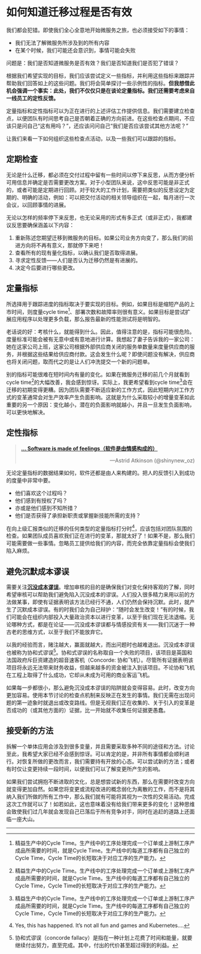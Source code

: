 # 如何知道迁移过程是否有效

我们都会犯错。即使我们全心全意地开始微服务之旅，也必须接受如下的事情：
* 我们无法了解微服务所涉及到的所有内容
* 在某个时候，我们可能还会意识到，事情可能会失败

问题是：我们是否知道微服务是否有效？我们是否知道我们是否犯了错误？

根据我们希望实现的目标，我们应该尝试定义一些指标，并利用这些指标来跟踪并帮助我们回答如上的这些问题。我们将会简单探讨一些示例性的指标。**但我想借此机会强调一个事实：此处，我们不仅仅只是在谈论定量指标。我们还需要考虑来自一线员工的定性反馈。**

定量指标和定性指标可以为正在进行的上述评估工作提供信息。我们需要建立检查点，以便团队有时间思考自己是否朝着正确的方向前进。在这些检查点期间，不应该只是问自己“这有用吗？”，还应该问问自己“我们是否应该尝试其他方法呢？”

让我们来看一下如何组织这些检查点活动，以及一些我们可以跟踪的指标。

## 定期检查
无论是什么迁移，都必须在交付过程中留有一些时间以停下来反思，从而方便分析可用信息并确定是否需要更改方案。对于小型团队来说，这中反思可能是非正式的，或者可能是定期进行回顾。对于较大的工作计划，需要把类似的反思设定为定期的、明确的活动，例如：可以把交付活动的相关领导组织在一起，每月进行一次会议，以回顾事情的进展。

无论以怎样的频率停下来反思，也无论采用的形式有多正式（或非正式），我都建议反思要确保涵盖以下内容：

1. 重新陈述您期望迁移到微服务的目标。如果公司业务方向变了，那么我们的前进方向将不再有意义，那就停下来吧！
2. 查看所有的现有量化指标，以确认我们是否取得进展。
3. 寻求定性反馈——人们是否认为迁移仍然是有进展的。
4. 决定今后要进行哪些更改。

## 定量指标
所选择用于跟踪进度的指标取决于要实现的目标。例如，如果目标是缩短产品的上市时间，则度量cycle time[^译注1]、部署次数和故障率则很有意义。如果目标是尝试扩展应用程序以处理更多负载，那么报告最新的性能测试将是明智的。

老话说的好：考核什么，就能得到什么。因此，值得注意的是，指标可能很危险。度量标准可能会被有无意中或有意地进行计算。我想起了妻子告诉我的一家公司：她在这家公司上班，这家公司根据外部供应商关闭的服务单数量来度量供应商的服务，并根据这些结果给供应商付款。这会发生什么呢？即使问题没有解决，供应商也将关闭问题，取而代之的是让人们冲洗提交一个新的问题单。

别的指标可能很难在短时间内有量的变化。如果在微服务迁移的前几个月就看到cycle time[^译注1]的大幅改善，我会感到惊讶。实际上，我更希望看到cycle time[^译注1]会在迁移的初期变得更糟。因为团队需要不断适应新的工作方式，因此短期内对工作方式的变革通常会对生产效率产生负面影响。这就是为什么采取较小的增量变革如此重要的另一个原因：变化越小，潜在的负面影响就越小，并且一旦发生负面影响，可以更快地解决。

## 定性指标
> [**... Software is made of feelings（软件是由情感构成的）**](https://twitter.com/shinynew_oz/status/398619611253317632)
> <div align="right"> —Astrid Atkinson (@shinynew_oz)</div>

无论定量指标的数据结果如何，软件还都是由人来构建的。把人的反馈引入到成功的度量中非常中要。

* 他们喜欢这个过程吗？
* 他们感到有授权了吗？
* 亦或是他们感到不知所措？
* 他们是否获得了承担新职责或掌握新技能所需的支持？

在向上级汇报类似的迁移的任何类型的定量指标打分时[^11]，应该包括对团队氛围的检查。如果团队成员喜欢我们正在进行的变革，那就太好了！如果不是，那么我们可能需要做一些事情。忽略员工提供给我们的内容，而完全依靠定量指标会使我们陷入麻烦。

## 避免沉默成本谬误
需要关注[**沉没成本谬误**](Understanding_the_Goal.md#fn_译注2)。增加审核的目的是确保我们对变化保持客观的了解，同时希望审核可以帮助我们避免陷入沉没成本的谬误。人们投入很多精力来用以前的方法做某事，即使有证据表明该方法已经行不通，人们仍然会保持沉默。此时，就产生了沉默成本谬误。有的时我们会为自己辩护：“随时会发生改变！”有的时候，我们可能会在组织内部投入大量政治资本以进行变革，以至于我们现在无法退缩。无论哪种方式，都是在论证——沉没成本谬误都与情感投资有关——我们沉迷于一种古老的思维方式，以至于我们不能放弃它。

以我的经验而言，赌注越大，赢面就越大，而出问题时也越难退出。沉没成本谬误也被称为协和式谬误[^译注2]。协和式谬误的名称取自一个失败的项目，该项目是英国和法国政府斥巨资建造的超音速客机（Concorde: 协和飞机）。尽管所有证据表明该项目将永远无法带来财务收益，但越来越多的资金被注入到该项目。不论协和飞机在工程上取得了什么成功，它却从未成为可用的商业客运飞机。

如果每一步都很小，那么避免沉没成本谬误的陷阱就会变得容易。此时，改变方向更加容易。使用本节讨论的检查点机制来反映正在发生的事情。我们无需在出现问题的第一迹象时就退出或改变路线。但是无视我们正在收集的、关于引入的变革是否成功的（或其他方面的）证据，比一开始就不收集任何证据更愚蠢。

## 接受新的方法
拆解一个单体应用会涉及到很多变量，并且需要采取多种不同的途径和方法。讨论至此，我希望大家已经不会感到惊讶。可以肯定的是，并非所有事情都会顺利进行。对恢复所做的更改而言，我们需要持有开放的心态。可以尝试新的方法；或者有时仅让变更持续一段时间，以便我们可以了解变更所产生的影响。

如果我们尝试拥抱不断进取的文化，总是想尝试新的东西，那么在需要时改变方向就变得更加自然。如果您将变更或流程改进的概念弱化为离散的工作，而不是将其纳入我们所做的所有工作中，那么我们就有可能将其视为一次性的交易活动。完成这次工作就可以了！如若如此，这也意味着没有给我们带来更多的变化！这种思维会致使我们过几年就会发现自己已落后于所有竞争对手，同时在追赶的道路上还面临一座大山。

---
[^11]: Yes, this has happened. It’s not all fun and games and Kubernetes....
[^译注1]: 精益生产中的Cycle Time。生产线中的工序处理完成一个订单或上游制工序产成品所需要的时间，就是Cycle Time。生产线中的每道工序都有自己独立的Cycle Time，Cycle Time的长短取决于对应工序的生产能力。
[^译注2]: 协和式谬误（concorde fallacy）是指在一种计划上花费了时间和能量，就要继续付出努力，直至完成。其中，付出的代价甚至超过得到的利益。